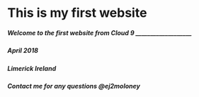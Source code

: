 <h1>This is my first website</h1>

<h5>Welcome to the first website from Cloud 9
___________________
<h5>April 2018
<h5>Limerick Ireland
<h5>Contact me for any questions @ej2moloney 
<br/>


